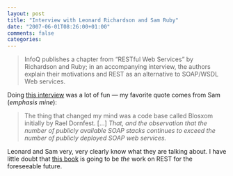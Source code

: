 ```yaml
---
layout: post
title: "Interview with Leonard Richardson and Sam Ruby"
date: "2007-06-01T08:26:00+01:00"
comments: false
categories: 
---
```


<blockquote>
<p>InfoQ publishes a chapter from &#8220;RESTful Web Services&#8221; by Richardson and Ruby; in an accompanying interview, the authors explain their motivations and REST as an alternative to SOAP/WSDL Web services.</p>
</blockquote>

<p>Doing <a href="http://www.infoq.com/articles/richardson-ruby-restful-ws">this interview</a> was a lot of fun &#8212; my favorite quote comes from Sam (<em>emphasis mine</em>):</p>

<blockquote>
<p>The thing that changed my mind was a code base called Blosxom initially by Rael Dornfest. [&#8230;] <em>That, and the observation that the number of publicly available SOAP stacks continues to exceed the number of publicly deployed SOAP web services.</em></p>
</blockquote>

<p>Leonard and Sam very, very clearly know what they are talking about. I have little doubt that <a href="http://www.oreilly.com/catalog/9780596529260/">this book</a> is going to be <em>the</em> work on REST for the foreseeable future.</p>


